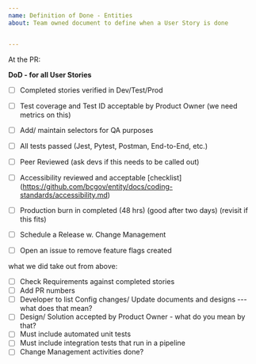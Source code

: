 ```yaml
---
name: Definition of Done - Entities
about: Team owned document to define when a User Story is done


---
```


At the PR:


**DoD - for all User Stories**

- [ ] Completed stories verified in Dev/Test/Prod
- [ ] Test coverage and Test ID acceptable by Product Owner (we need metrics on this)
- [ ] Add/ maintain selectors for QA purposes
- [ ] All tests passed (Jest, Pytest, Postman, End-to-End, etc.)
- [ ] Peer Reviewed (ask devs if this needs to be called out)
- [ ] Accessibility reviewed and acceptable [checklist] (https://github.com/bcgov/entity/docs/coding-standards/accessibility.md)
- [ ] Production burn in completed (48 hrs) (good after two days) (revisit if this fits)
- [ ] Schedule a Release w. Change Management
- [ ] Open an issue to remove feature flags created


what we did take out from above:
- [ ] Check Requirements against completed stories
- [ ] Add PR numbers
- [ ] Developer to list Config changes/ Update documents and designs --- what does that mean?
- [ ] Design/ Solution accepted by Product Owner - what do you mean by that? 
- [ ] Must include automated unit tests 
- [ ] Must include integration tests that run in a pipeline
- [ ] Change Management activities done?
